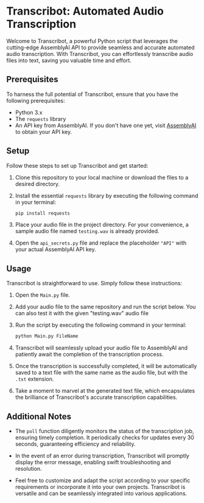 # Transcribot: Automated Audio Transcription

Welcome to Transcribot, a powerful Python script that leverages the cutting-edge AssemblyAI API to provide seamless and accurate automated audio transcription. With Transcribot, you can effortlessly transcribe audio files into text, saving you valuable time and effort.

## Prerequisites

To harness the full potential of Transcribot, ensure that you have the following prerequisites:

- Python 3.x
- The `requests` library
- An API key from AssemblyAI. If you don't have one yet, visit [AssemblyAI](https://www.assemblyai.com/) to obtain your API key.

## Setup

Follow these steps to set up Transcribot and get started:

1. Clone this repository to your local machine or download the files to a desired directory.

2. Install the essential `requests` library by executing the following command in your terminal:

   ```bash
   pip install requests
   ```

3. Place your audio file in the project directory. For your convenience, a sample audio file named `testing.wav` is already provided.

4. Open the `api_secrets.py` file and replace the placeholder `"API"` with your actual AssemblyAI API key.

## Usage

Transcribot is straightforward to use. Simply follow these instructions:

1. Open the `Main.py` file.

2. Add your audio file to the same repository and run the script below. You can also test it with the given "testing.wav" audio file

3. Run the script by executing the following command in your terminal:

   ```bash
   python Main.py FileName
   ```

4. Transcribot will seamlessly upload your audio file to AssemblyAI and patiently await the completion of the transcription process.

5. Once the transcription is successfully completed, it will be automatically saved to a text file with the same name as the audio file, but with the `.txt` extension.

6. Take a moment to marvel at the generated text file, which encapsulates the brilliance of Transcribot's accurate transcription capabilities.

## Additional Notes

- The `poll` function diligently monitors the status of the transcription job, ensuring timely completion. It periodically checks for updates every 30 seconds, guaranteeing efficiency and reliability.

- In the event of an error during transcription, Transcribot will promptly display the error message, enabling swift troubleshooting and resolution.

- Feel free to customize and adapt the script according to your specific requirements or incorporate it into your own projects. Transcribot is versatile and can be seamlessly integrated into various applications.
